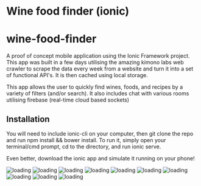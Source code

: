 Wine food finder (ionic)
=====================

# wine-food-finder
A proof of concept mobile application using the Ionic Framework project. This app was built in a few days utilising the amazing kimono labs web crawler to scrape the data every week from a website and turn it into a set of functional API's. It is then cached using local storage. 

This app allows the user to quickly find wines, foods, and recipes by a variety of filters (and/or search). It also includes chat with various rooms utilising firebase (real-time cloud based sockets)

## Installation

You will need to include ionic-cli on your computer, then git clone the repo and run npm install && bower install. To run it, simply open your terminal/cmd prompt, cd to the directory, and run ionic serve.

Even better, download the ionic app and simulate it running on your phone!

![loading](screenshots/wine-food-finder-a.png "Food")
![loading](screenshots/wine-food-finder-b.png "Action menu")
![loading](screenshots/wine-food-finder-c.png "Wine")
![loading](screenshots/wine-food-finder-d.png "Search wine")
![loading](screenshots/wine-food-finder-e.png "Wine filters")
![loading](screenshots/wine-food-finder-f.png "Wine details")
![loading](screenshots/wine-food-finder-g.png "Recipes")
![loading](screenshots/wine-food-finder-h.png "Recipes search")
![loading](screenshots/wine-food-finder-i.png "Chat rooms")
![loading](screenshots/wine-food-finder-j.png "Chat")